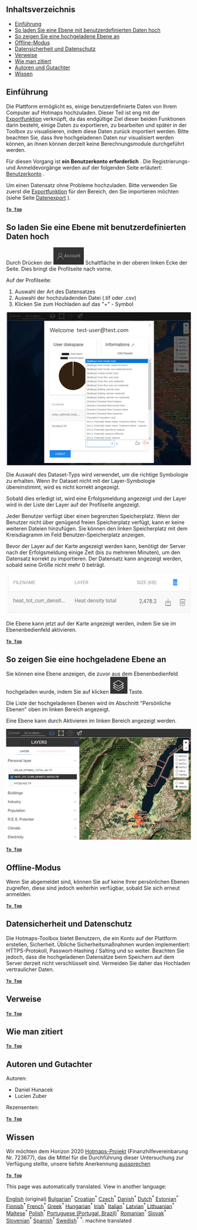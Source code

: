 <h2> Inhaltsverzeichnis </h2><ul><li> <a href="#Introduction">Einführung</a> </li><li> <a href="#How-to-upload-a-layer-with-custom-data">So laden Sie eine Ebene mit benutzerdefinierten Daten hoch</a> </li><li> <a href="#How-to-display-an-uploaded-layer">So zeigen Sie eine hochgeladene Ebene an</a> </li><li> <a href="#Offline-mode">Offline-Modus</a> </li><li> <a href="#Data-security-and-privacy">Datensicherheit und Datenschutz</a> </li><li> <a href="#References">Verweise</a> </li><li> <a href="#How-to-cite">Wie man zitiert</a> </li><li> <a href="#Authors-and-reviewers">Autoren und Gutachter</a> </li><li> <a href="#Acknowledgement">Wissen</a> </li></ul><h2> Einführung </h2><p> Die Plattform ermöglicht es, einige benutzerdefinierte Daten von Ihrem Computer auf Hotmaps hochzuladen. Dieser Teil ist eng mit der <a href="de-Data-export-functionalities">Exportfunktion</a> verknüpft, da das endgültige Ziel dieser beiden Funktionen darin besteht, einige Daten zu exportieren, zu bearbeiten und später in der Toolbox zu visualisieren, indem diese Daten zurück importiert werden. Bitte beachten Sie, dass Ihre hochgeladenen Daten nur visualisiert werden können, an ihnen können derzeit keine Berechnungsmodule durchgeführt werden. </p><p> Für diesen Vorgang ist <strong>ein Benutzerkonto erforderlich</strong> . Die Registrierungs- und Anmeldevorgänge werden auf der folgenden Seite erläutert: <a href="de-Introduction-to-user-interface#Connect">Benutzerkonto</a> . </p><p> Um einen Datensatz ohne Probleme hochzuladen. Bitte verwenden Sie zuerst die <a href="de-Data-export-functionalities">Exportfunktion</a> für den Bereich, den Sie importieren möchten (siehe Seite <a href="de-Data-export-functionalities">Datenexport</a> ). </p><p><ins> <code><strong><a href="#table-of-contents">To Top</a></strong></code> </ins> </p><h2> So laden Sie eine Ebene mit benutzerdefinierten Daten hoch </h2><p> Durch Drücken der <img alt='Schaltfläche "Konto"' src="images/account-btn.png"/> Schaltfläche in der oberen linken Ecke der Seite. Dies bringt die Profilseite nach vorne. </p><p> Auf der Profilseite: </p><ol><li> Auswahl der Art des Datensatzes </li><li> Auswahl der hochzuladenden Datei (.tif oder .csv) </li><li> Klicken Sie zum Hochladen auf das "+" - Symbol </li></ol><p><img alt="Profilseite hochladen" src="images/profile-upload.png"/></p><p> Die Auswahl des Dataset-Typs wird verwendet, um die richtige Symbologie zu erhalten. Wenn Ihr Dataset nicht mit der Layer-Symbologie übereinstimmt, wird es nicht korrekt angezeigt. </p><p> Sobald dies erledigt ist, wird eine Erfolgsmeldung angezeigt und der Layer wird in der Liste der Layer auf der Profilseite angezeigt. </p><p> Jeder Benutzer verfügt über einen begrenzten Speicherplatz. Wenn der Benutzer nicht über genügend freien Speicherplatz verfügt, kann er keine weiteren Dateien hinzufügen. Sie können den linken Speicherplatz mit dem Kreisdiagramm im Feld Benutzer-Speicherplatz anzeigen. </p><p> Bevor der Layer auf der Karte angezeigt werden kann, benötigt der Server nach der Erfolgsmeldung einige Zeit (bis zu mehreren Minuten), um den Datensatz korrekt zu importieren. Der Datensatz kann angezeigt werden, sobald seine Größe nicht mehr 0 beträgt. </p><p><img alt="upload_complete" src="images/upload_complete.png"/></p><p> Die Ebene kann jetzt auf der Karte angezeigt werden, indem Sie sie im Ebenenbedienfeld aktivieren. </p><p><ins> <code><strong><a href="#table-of-contents">To Top</a></strong></code> </ins> </p><h2> So zeigen Sie eine hochgeladene Ebene an </h2><p> Sie können eine Ebene anzeigen, die zuvor aus dem Ebenenbedienfeld hochgeladen wurde, indem Sie auf klicken <img alt="schichten schaltfläche" src="images/layers-btn.png"/> Taste. </p><p> Die Liste der hochgeladenen Ebenen wird im Abschnitt "Persönliche Ebenen" oben im linken Bereich angezeigt. </p><p> Eine Ebene kann durch Aktivieren im linken Bereich angezeigt werden. </p><p><img alt="Anzeigeebene hochladen" src="images/upload-layers.png"/></p><p><ins> <code><strong><a href="#table-of-contents">To Top</a></strong></code> </ins> </p><h2> Offline-Modus </h2><p> Wenn Sie abgemeldet sind, können Sie auf keine Ihrer persönlichen Ebenen zugreifen, diese sind jedoch weiterhin verfügbar, sobald Sie sich erneut anmelden. </p><p><ins> <code><strong><a href="#table-of-contents">To Top</a></strong></code> </ins> </p><h2> Datensicherheit und Datenschutz </h2><p> Die Hotmaps-Toolbox bietet Benutzern, die ein Konto auf der Plattform erstellen, Sicherheit. Übliche Sicherheitsmaßnahmen wurden implementiert: HTTPS-Protokoll, Passwort-Hashing / Salting und so weiter. Beachten Sie jedoch, dass die hochgeladenen Datensätze beim Speichern auf dem Server derzeit nicht verschlüsselt sind. Vermeiden Sie daher das Hochladen vertraulicher Daten. </p><p><ins> <code><strong><a href="#table-of-contents">To Top</a></strong></code> </ins> </p><h2> Verweise </h2><p><ins> <code><strong><a href="#table-of-contents">To Top</a></strong></code> </ins> </p><h2> Wie man zitiert </h2><p><ins> <code><strong><a href="#table-of-contents">To Top</a></strong></code> </ins> </p><h2> Autoren und Gutachter </h2><p> Autoren: </p><ul><li> Daniel Hunacek </li><li> Lucien Zuber </li></ul><p> Rezensenten: </p><p><ins> <code><strong><a href="#table-of-contents">To Top</a></strong></code> </ins> </p><h2> Wissen </h2><p> Wir möchten dem Horizon 2020 <a href="https://www.hotmaps-project.eu">Hotmaps-Projekt</a> (Finanzhilfevereinbarung Nr. 723677), das die Mittel für die Durchführung dieser Untersuchung zur Verfügung stellte, unsere tiefste Anerkennung <a href="https://www.hotmaps-project.eu">aussprechen</a> </p><p><ins> <code><strong><a href="#table-of-contents">To Top</a></strong></code> </ins> </p>

This page was automatically translated. View in another language:

[English](en-Data-upload-functionalities) (original) [Bulgarian](bg-Data-upload-functionalities)<sup>\*</sup> [Croatian](hr-Data-upload-functionalities)<sup>\*</sup> [Czech](cs-Data-upload-functionalities)<sup>\*</sup> [Danish](da-Data-upload-functionalities)<sup>\*</sup> [Dutch](nl-Data-upload-functionalities)<sup>\*</sup> [Estonian](et-Data-upload-functionalities)<sup>\*</sup> [Finnish](fi-Data-upload-functionalities)<sup>\*</sup> [French](fr-Data-upload-functionalities)<sup>\*</sup>  [Greek](el-Data-upload-functionalities)<sup>\*</sup> [Hungarian](hu-Data-upload-functionalities)<sup>\*</sup> [Irish](ga-Data-upload-functionalities)<sup>\*</sup> [Italian](it-Data-upload-functionalities)<sup>\*</sup> [Latvian](lv-Data-upload-functionalities)<sup>\*</sup> [Lithuanian](lt-Data-upload-functionalities)<sup>\*</sup> [Maltese](mt-Data-upload-functionalities)<sup>\*</sup> [Polish](pl-Data-upload-functionalities)<sup>\*</sup> [Portuguese (Portugal, Brazil)](pt-Data-upload-functionalities)<sup>\*</sup> [Romanian](ro-Data-upload-functionalities)<sup>\*</sup> [Slovak](sk-Data-upload-functionalities)<sup>\*</sup> [Slovenian](sl-Data-upload-functionalities)<sup>\*</sup> [Spanish](es-Data-upload-functionalities)<sup>\*</sup> [Swedish](sv-Data-upload-functionalities)<sup>\*</sup>
<sup>\*</sup>: machine translated
